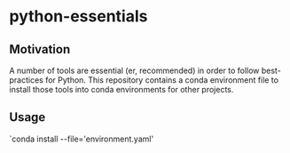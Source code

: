 # python-essentials

## Motivation

A number of tools are essential (er, recommended) in order to follow best-practices for Python. This repository contains a conda environment file to install those tools into conda environments for other projects.

## Usage

`conda install --file='environment.yaml'

